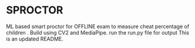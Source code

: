 # SPROCTOR
ML based smart proctor for OFFLINE exam to measure cheat percentage of children . Build using CV2 and MediaPipe.
run the run.py file for output
T h i s   i s   a n   u p d a t e d   R E A D M E .  
 